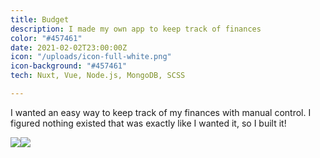 ```yaml
---
title: Budget
description: I made my own app to keep track of finances
color: "#457461"
date: 2021-02-02T23:00:00Z
icon: "/uploads/icon-full-white.png"
icon-background: "#457461"
tech: Nuxt, Vue, Node.js, MongoDB, SCSS

---
```

I wanted an easy way to keep track of my finances with manual control. I figured nothing existed that was exactly like I wanted it, so I built it!

![](/uploads/img_1583.PNG)![](/uploads/img_1584.PNG)